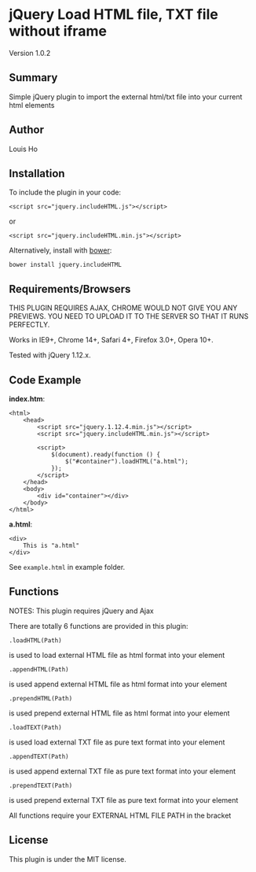 # jQuery Load HTML file, TXT file without iframe

Version 1.0.2

## Summary

Simple jQuery plugin to import the external html/txt file into your current html elements

## Author

Louis Ho

## Installation

To include the plugin in your code:

	<script src="jquery.includeHTML.js"></script>
	
or

	<script src="jquery.includeHTML.min.js"></script>

Alternatively, install with [bower](https://github.com/bower/bower): 
	
	bower install jquery.includeHTML

## Requirements/Browsers

THIS PLUGIN REQUIRES AJAX, CHROME WOULD NOT GIVE YOU ANY PREVIEWS. 
YOU NEED TO UPLOAD IT TO THE SERVER SO THAT IT RUNS PERFECTLY.

Works in IE9+, Chrome 14+, Safari 4+, Firefox 3.0+, Opera 10+.

Tested with jQuery 1.12.x.

## Code Example

**index.htm**:

	<html>
		<head>
			<script src="jquery.1.12.4.min.js"></script>
			<script src="jquery.includeHTML.min.js"></script>

			<script>
				$(document).ready(function () {
					$("#container").loadHTML("a.html");
				});
			</script>
		</head>
		<body>
			<div id="container"></div>
		</body>
	</html>

**a.html**:

	<div>
		This is "a.html"
	</div>


See `example.html` in example folder.

## Functions

NOTES: This plugin requires jQuery and Ajax


There are totally 6 functions are provided in this plugin:

	.loadHTML(Path)		

is used to load external HTML file as html format into your element

	.appendHTML(Path)		

is used append external HTML file as html format into your element

	.prependHTML(Path)		
	
is used prepend external HTML file as html format into your element

	.loadTEXT(Path)		
	
is used load external TXT file as pure text format into your element

	.appendTEXT(Path) 		
	
is used append external TXT file as pure text format into your element

	.prependTEXT(Path)		
	
is used prepend external TXT file as pure text format into your element

All functions require your EXTERNAL HTML FILE PATH in the bracket

## License

This plugin is under the MIT license.
